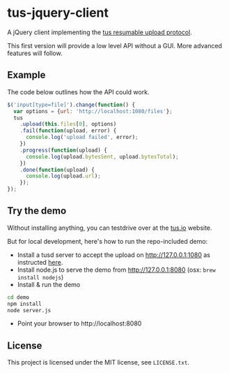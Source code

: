 # tus-jquery-client

A jQuery client implementing the [tus resumable upload
protocol](https://github.com/tus/tus-resumable-upload-protocol).

This first version will provide a low level API without a GUI. More advanced
features will follow.

## Example

The code below outlines how the API could work.

```js
$('input[type=file]').change(function() {
  var options = {url: 'http://localhost:1080/files'};
  tus
    .upload(this.files[0], options)
    .fail(function(upload, error) {
      console.log('upload failed', error);
    })
    .progress(function(upload) {
      console.log(upload.bytesSent, upload.bytesTotal);
    })
    .done(function(upload) {
      console.log(upload.url);
    });
});
```

## Try the demo

Without installing anything, you can testdrive over at the
[tus.io](http://www.tus.io/demo.html) website.

But for local development, here's how to run the repo-included demo:

- Install a tusd server to accept the upload on http://127.0.0.1:1080
as instructed [here](https://github.com/tus/tusd/blob/master/README.md).
- Install node.js to serve the demo from http://127.0.0.1:8080
(osx: `brew install nodejs`)
- Install & run the demo

```bash
cd demo
npm install
node server.js
```

- Point your browser to http://localhost:8080

## License

This project is licensed under the MIT license, see `LICENSE.txt`.
